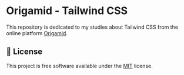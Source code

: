 # Origamid - Tailwind CSS

This repository is dedicated to my studies about Tailwind CSS from the online platform [Origamid](https://www.origamid.com/).

## 📜 License

This project is free software available under the [MIT](LICENSE) license.

